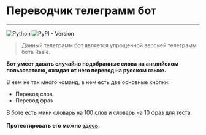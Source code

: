 # Переводчик телеграмм бот
___

![Python](https://img.shields.io/badge/python-3.13-blue.svg) ![PyPI - Version](https://img.shields.io/pypi/v/aiogram?style=flat&logo=python&label=aiogram&color=blue) 

> Данный телеграмм бот является упрощенной версией телеграмм бота Rasle.

**Бот умеет давать случайно подобранные слова на английском пользователю, ожидая от него перевод на русском языке.**

 В нем не так много команд, в нем есть две основные кнопки:
+ Перевод слов
+ Перевод фраз

В боте есть мини словарь на 100 слов и словарь на 10 фраз для теста.
<br><br>
**Протестировать его можно [здесь](@rasletranslate_bot).**
